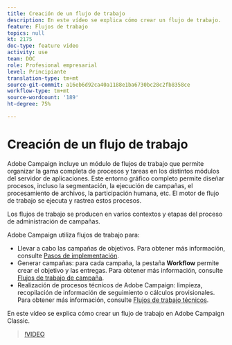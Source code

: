 ```yaml
---
title: Creación de un flujo de trabajo
description: En este vídeo se explica cómo crear un flujo de trabajo.
feature: Flujos de trabajo
topics: null
kt: 2175
doc-type: feature video
activity: use
team: DOC
role: Profesional empresarial
level: Principiante
translation-type: tm+mt
source-git-commit: a16eb6d92ca40a1188e1ba6730bc28c2fb8358ce
workflow-type: tm+mt
source-wordcount: '189'
ht-degree: 75%

---
```



# Creación de un flujo de trabajo

Adobe Campaign incluye un módulo de flujos de trabajo que permite organizar la gama completa de procesos y tareas en los distintos módulos del servidor de aplicaciones. Este entorno gráfico completo permite diseñar procesos, incluso la segmentación, la ejecución de campañas, el procesamiento de archivos, la participación humana, etc. El motor de flujo de trabajo se ejecuta y rastrea estos procesos.

Los flujos de trabajo se producen en varios contextos y etapas del proceso de administración de campañas.

Adobe Campaign utiliza flujos de trabajo para:

* Llevar a cabo las campañas de objetivos. Para obtener más información, consulte [Pasos de implementación](https://docs.adobe.com/content/help/en/campaign-classic/using/automating-with-workflows/general-operation/building-a-workflow.html#Implementation_steps_).
* Generar campañas: para cada campaña, la pestaña **Workflow** permite crear el objetivo y las entregas. Para obtener más información, consulte [Flujos de trabajo de campaña](https://docs.adobe.com/content/help/es-ES/campaign-classic/using/automating-with-workflows/general-operation/building-a-workflow.html#campaign-workflows).
* Realización de procesos técnicos de Adobe Campaign: limpieza, recopilación de información de seguimiento o cálculos provisionales. Para obtener más información, consulte [Flujos de trabajo técnicos](https://docs.adobe.com/content/help/es-ES/campaign-classic/using/automating-with-workflows/general-operation/building-a-workflow.html#technical-workflows).

En este vídeo se explica cómo crear un flujo de trabajo en Adobe Campaign Classic.

>[!VIDEO](https://video.tv.adobe.com/v/25559?quality=12)
